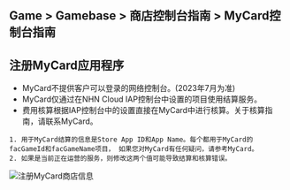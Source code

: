 ## Game > Gamebase > 商店控制台指南 > MyCard控制台指南

## 注册MyCard应用程序   

- MyCard不提供客户可以登录的网络控制台。(2023年7月为准)
- MyCard仅通过在NHN Cloud IAP控制台中设置的项目使用结算服务。 
- 费用核算根据IAP控制台中的设置直接在MyCard中进行核算。关于核算指南，请联系MyCard。

```
1. 用于MyCard结算的信息是Store App ID和App Name。每个都用于MyCard的facGameId和facGameName项目， 如果您对MyCard有任何疑问，请参考MyCard。
2. 如果是当前正在运营的服务，则修改这两个值​​可能导致结算和核算错误。
```
![注册MyCard商店信息](https://static.toastoven.net/prod_gamebase/StoreConsoleGuide/gamebase_iap_mycard_console_guide_zh_01_230808.png)